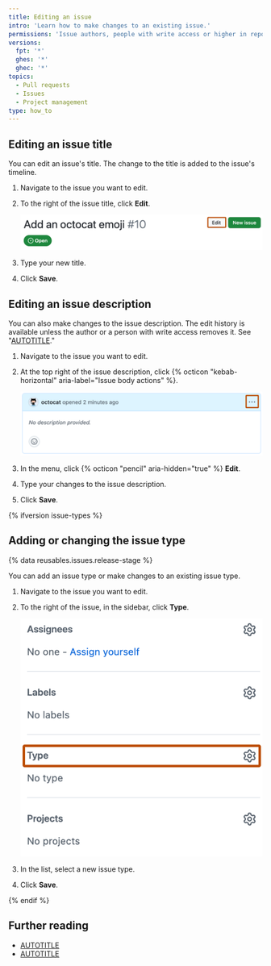 ```yaml
---
title: Editing an issue
intro: 'Learn how to make changes to an existing issue.'
permissions: 'Issue authors, people with write access or higher in repositories owned by an organization, and collaborators in repositories owned by a personal account can make changes to issues. {% data reusables.enterprise-accounts.emu-permission-repo %}'
versions:
  fpt: '*'
  ghes: '*'
  ghec: '*'
topics:
  - Pull requests
  - Issues
  - Project management
type: how_to
---
```


## Editing an issue title

You can edit an issue's title. The change to the title is added to the issue's timeline.

1. Navigate to the issue you want to edit.
1. To the right of the issue title, click **Edit**.

   ![Screenshot of an issue header, the "Edit" button is highlighted with an orange outline.](/assets/images/help/issues/issue-edit-title.png)

1. Type your new title.
1. Click **Save**.

## Editing an issue description

You can also make changes to the issue description. The edit history is available unless the author or a person with write access removes it. See "[AUTOTITLE](/communities/moderating-comments-and-conversations/tracking-changes-in-a-comment)."

1. Navigate to the issue you want to edit.
1. At the top right of the issue description, click {% octicon "kebab-horizontal" aria-label="Issue body actions" %}.

   ![Screenshot of an issue description. The "Issue body actions" button is highlighted with an orange outline.](/assets/images/help/issues/issue-edit-description.png)

1. In the menu, click {% octicon "pencil" aria-hidden="true" %} **Edit**.
1. Type your changes to the issue description.
1. Click **Save**.

{% ifversion issue-types %}

## Adding or changing the issue type

{% data reusables.issues.release-stage %}

You can add an issue type or make changes to an existing issue type.

1. Navigate to the issue you want to edit.
1. To the right of the issue, in the sidebar, click **Type**.

   ![Screenshot of an issue sidebar. The "Add issue type" button is highlighted with an orange outline.](/assets/images/help/issues/issue-add-type.png)

1. In the list, select a new issue type.
1. Click **Save**.

{% endif %}

## Further reading

* [AUTOTITLE](/issues/tracking-your-work-with-issues/administering-issues/closing-an-issue)
* [AUTOTITLE](/issues/tracking-your-work-with-issues/administering-issues/deleting-an-issue)
